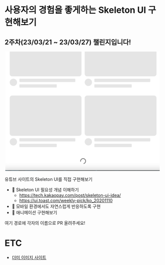 # 사용자의 경험을 좋게하는 Skeleton UI 구현해보기

## 2주차(23/03/21 ~ 23/03/27) 챌린지입니다!

<p align="center">
<img src="./youtube-content-list.png" width="500"></img>
</p>

유튜브 사이트의 Skeleton UI를 직접 구현해보기

- 📌 Skeleton UI 필요성 개념 이해하기
  - https://tech.kakaopay.com/post/skeleton-ui-idea/
  - https://ui.toast.com/weekly-pick/ko_20201110
- 📌 모바일 환경에서도 자연스럽게 반응하도록 구현
- 📌 애니메이션 구현해보기

여기 경로에 각자의 이름으로 PR 올려주세요!

# ETC

- [더미 이미지 사이트](https://picsum.photos/)
